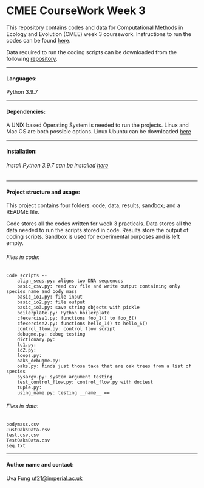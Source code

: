 # CMEE CourseWork Week 3

This repository contains codes and data for Computational Methods in Ecology and Evolution (CMEE) week 3 coursework.
Instructions to run the codes can be found [here](https://mhasoba.github.io/TheMulQuaBio/intro.html).

Data required to run the coding scripts can be downloaded from the following [repository](https://github.com/mhasoba/TheMulQuaBio).

***

#### Languages:
Python 3.9.7

***********
#### Dependencies:
A UNIX based Operating System is needed to run the projects. Linux and Mac OS are both possible options. Linux Ubuntu can be downloaded [here](https://ubuntu.com/)


******************
#### Installation:

###### Install Python 3.9.7 can be installed [here](https://www.python.org/downloads/release/python-397/)


***********

#### Project structure and usage:
This project contains four folders: code, data, results, sandbox; and a README file.

Code stores all the codes written for week 3 practicals. Data stores all the data needed to run the scripts stored in code. Results store the output of coding scripts. Sandbox is used for experimental purposes and is left empty.

###### Files in code:

    Code scripts --
        align_seqs.py: aligns two DNA sequences
        basic_csv.py: read csv file and write output containing only species name and body mass
        basic_io1.py: file input
        basic_io2.py: file output
        basic_io3.py: save string objects with pickle
        boilerplate.py: Python boilerplate
        cfexercise1.py: functions foo_1() to foo_6()
        cfexercise2.py: functions hello_1() to hello_6()
        control_flow.py: control flow script
        debugme.py: debug testing
        dictionary.py:
        lc1.py:
        lc2.py:
        loops.py:
        oaks_debugme.py:
        oaks.py: finds just those taxa that are oak trees from a list of species
        sysargv.py: system argument testing
        test_control_flow.py: control_flow.py with doctest
        tuple.py:
        using_name.py: testing __name__ == 


###### Files in data:
    bodymass.csv
    JustOaksData.csv
    test.csv.csv
    TestOaksData.csv
    seq.txt

*****************
#### Author name and contact:
Uva Fung uf21@imperial.ac.uk
